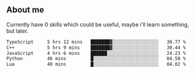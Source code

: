 ## About me
Currently have 0 skills which could be useful, maybe i'll learn something, but later.

<!--START_SECTION:waka-->

```txt
TypeScript     5 hrs 12 mins   ███████▓░░░░░░░░░░░░░░░░░   30.77 %
C++            5 hrs 9 mins    ███████▓░░░░░░░░░░░░░░░░░   30.44 %
JavaScript     4 hrs 6 mins    ██████░░░░░░░░░░░░░░░░░░░   24.23 %
Python         46 mins         █░░░░░░░░░░░░░░░░░░░░░░░░   04.58 %
Lua            40 mins         █░░░░░░░░░░░░░░░░░░░░░░░░   04.02 %
```

<!--END_SECTION:waka-->

